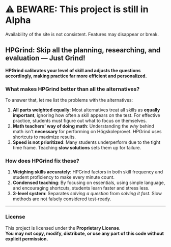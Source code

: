 # ⚠️ BEWARE: This project is still in Alpha
Availability of the site is not consistent. Features may disappear or break.

## HPGrind: Skip all the planning, researching, and evaluation — Just Grind!

**HPGrind calibrates your level of skill and adjusts the questions accordingly, making practice far more efficient and personalized.**

### What makes HPGrind better than all the alternatives?

To answer that, let me list the problems with the alternatives:

1. **All parts weighted equally**: Most alternatives treat all skills as **equally important**, ignoring how often a skill appears on the test. For effective practice, students must figure out what to focus on themselves.
2. **Math teachers' way of doing math**: Understanding the *why* behind math isn't **necessary** for performing on Högskoleprovet. HPGrind uses shortcuts to maximize results.
3. **Speed is not prioritized**: Many students underperform due to the tight time frame. Teaching **slow solutions** sets them up for failure.

### How does HPGrind fix these?

1. **Weighing skills accurately**: HPGrind factors in both skill frequency and student proficiency to make every minute count.
2. **Condensed teaching**: By focusing on essentials, using simple language, and encouraging shortcuts, students learn faster and stress less.
3. **3-level system**: Separates *solving a question* from *solving it fast*. Slow methods are not falsely considered test-ready.

---

### License

This project is licensed under the **Proprietary License**.  
**You may not copy, modify, distribute, or use any part of this code without explicit permission.**


